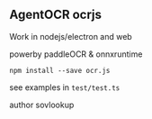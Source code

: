 ## AgentOCR ocrjs

Work in nodejs/electron and web

powerby paddleOCR & onnxruntime

```
npm install --save ocr.js
```

see examples in `test/test.ts`

author sovlookup